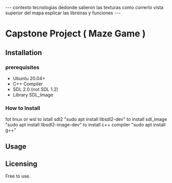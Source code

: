 --- contexto
tecnologias
dedonde salieron las texturas
como correrlo
vista superior del mapa
esplicar las libreiras y funciones ---

# Capstone Project ( Maze Game )

## Installation

### prerequisites

- Ubuntu 20.04+
- C++ Compiler
- SDL 2.0 (not SDL 1.2)
- Library SDL_Image

### How to Install

fot linux or wsl
to istall sdl2 "sudo apt install libsdl2-dev"
to install sdl_image "sudo apt install libsdl2-image-dev"
to install c++ compiler "sudo apt install g++"

## Usage

## Licensing

Free to use.
